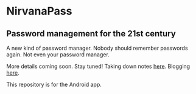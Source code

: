 # NirvanaPass #

## Password management for the 21st century ##

A new kind of password manager. Nobody should remember passwords again. Not even your password manager.

More details coming soon. Stay tuned! Taking down notes [here](http://1drv.ms/1QuyYax). Blogging [here](https://blog.nirvanapass.com).

This repository is for the Android app.
